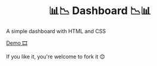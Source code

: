 <h1 align="center">📊📉 Dashboard 📉📊</h1> 
A simple dashboard with HTML and CSS

<a href="https://codepen.io/Hadil-Ben-Abdallah/pen/PogjvKN">Demo 🎞</a>

If you like it, you're welcome to fork it 😊
